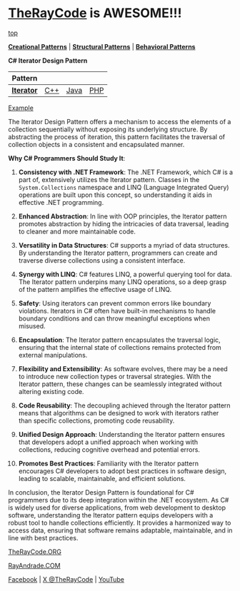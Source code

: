 # [TheRayCode](../../../README.md) is AWESOME!!!

[top](../README.md)

**[Creational Patterns](../../Creational/README.md)** | **[Structural Patterns](../../Structural/README.md)** | **[Behavioral Patterns](../README.md)**

**C# Iterator Design Pattern**

|Pattern|   |   |   |
|---|---|---|---|
| [**Iterator**](README.md) | [C++](../../../CPP/Behavioral/Iterator/README.md) | [Java](../../../Java/Behavioral/Iterator/README.md) | [PHP](../../../PHP/Behavioral/Iterator/README.md) |

[Example](I1/README.md)

The Iterator Design Pattern offers a mechanism to access the elements of a collection sequentially without exposing its underlying structure. By abstracting the process of iteration, this pattern facilitates the traversal of collection objects in a consistent and encapsulated manner.

**Why C# Programmers Should Study It**:

1. **Consistency with .NET Framework**: The .NET Framework, which C# is a part of, extensively utilizes the Iterator pattern. Classes in the `System.Collections` namespace and LINQ (Language Integrated Query) operations are built upon this concept, so understanding it aids in effective .NET programming.

2. **Enhanced Abstraction**: In line with OOP principles, the Iterator pattern promotes abstraction by hiding the intricacies of data traversal, leading to cleaner and more maintainable code.

3. **Versatility in Data Structures**: C# supports a myriad of data structures. By understanding the Iterator pattern, programmers can create and traverse diverse collections using a consistent interface.

4. **Synergy with LINQ**: C# features LINQ, a powerful querying tool for data. The Iterator pattern underpins many LINQ operations, so a deep grasp of the pattern amplifies the effective usage of LINQ.

5. **Safety**: Using iterators can prevent common errors like boundary violations. Iterators in C# often have built-in mechanisms to handle boundary conditions and can throw meaningful exceptions when misused.

6. **Encapsulation**: The Iterator pattern encapsulates the traversal logic, ensuring that the internal state of collections remains protected from external manipulations.

7. **Flexibility and Extensibility**: As software evolves, there may be a need to introduce new collection types or traversal strategies. With the Iterator pattern, these changes can be seamlessly integrated without altering existing code.

8. **Code Reusability**: The decoupling achieved through the Iterator pattern means that algorithms can be designed to work with iterators rather than specific collections, promoting code reusability.

9. **Unified Design Approach**: Understanding the Iterator pattern ensures that developers adopt a unified approach when working with collections, reducing cognitive overhead and potential errors.

10. **Promotes Best Practices**: Familiarity with the Iterator pattern encourages C# developers to adopt best practices in software design, leading to scalable, maintainable, and efficient solutions.

In conclusion, the Iterator Design Pattern is foundational for C# programmers due to its deep integration within the .NET ecosystem. As C# is widely used for diverse applications, from web development to desktop software, understanding the Iterator pattern equips developers with a robust tool to handle collections efficiently. It provides a harmonized way to access data, ensuring that software remains adaptable, maintainable, and in line with best practices.

[TheRayCode.ORG](https://www.TheRayCode.org)

[RayAndrade.COM](https://www.RayAndrade.com)

[Facebook](https://www.facebook.com/TheRayCode/) | [X @TheRayCode](https://www.x.com/TheRayCode/) | [YouTube](https://www.youtube.com/TheRayCode/)
